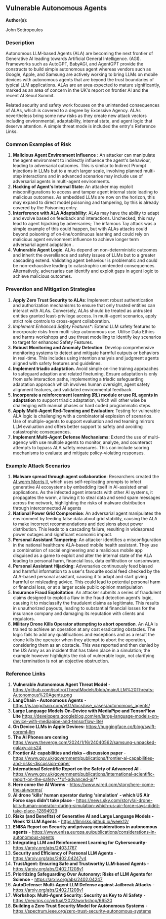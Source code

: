 ## Vulnerable Autonomous Agents

**Author(s):**

John Sotiropoulos

### Description

Autonomous LLM-based Agents (ALA) are becoming the next frontier of Generative AI leading towards Artificial General Intelligence. (AGI). Frameworks such as AutoGPT, BabyAGI,  and AgentGPT provide the constructs to build simple autonomous agent whereas vendors such as Google, Apple, and Samsung are actively working to bring LLMs on mobile devices with autonomous agents that are beyond the trust boundaries of typical LLM applications. ALAs are an area expected to mature significantly, marked as an area of concern in the UK's report on frontier AI and  the recent AI Seoul Summit.

Related security and safety  work focuses on the unintended consequences of ALAs, which is  covered to a degree by Excessive Agency. ALAs nevertheless bring some new risks as they create new attack vectors including environmental, adaptability, internal state, and agent logic that deserve attention.   A simple threat mode is included  the entry's Reference Links.    

### Common Examples of Risk

1.  **Malicious Agent Environment Influence** : An attacker can manipulate the agent environment to indirectly influence the agent's behaviour, leading to adversarial outcomes. This is similar to Indirect Prompt injections in LLMs but to a much larger scale, involving planned multi-step interactions and in  advanced scenarios  may include use of adversarial agents in multi-agent environments. 
2.  **Hacking of Agent's  Internal State**: An attacker may exploit misconifigurations to access and tamper agent internal state leading to malicious outcomes.   As  embedded LLMs are now on the horizon, this may expand to direct  model poisoning and tampering,  by this is already covered by the Poisoning entry. 
3.  **Interference with ALA Adaptability**: ALAs may have the ability to adapt and evolve based on feedback and interactions. Unchecked, this may lead to agent hijacking by adversaries; The infamous Tay attack  was a simple example of this could happen, but with ALAs attacks could beyond poisoning of on-line/continuous learning and could rely on malicious agent environment influence to achieve longer term adversarial agent adaptation .    
4.  **Vulnerable Agent Logic**.  ALAs depend on non-deterministic outcomes and inherit the overelliance and safety issues of LLMs but to a greater cascading extend. Validating agent behaviour is problematic and could be non-exhaustive leading to catastrophic unintended consequences.   Alternatively, adversaries can identify and exploit gaps in agent logic to achieve malicious outcomes.

### Prevention and Mitigation Strategies

1. **Apply Zero Trust Security to ALAs**:  Implement robust authentication and authorization mechanisms to ensure that only trusted entities can interact with ALAs.  Conversely, ALAs should be treated as untrusted entities granted least-privilege access. In multi-agent scenarios, apply strict role controls to cross-agent collaboration. 
2. *Implement Enhanced Safety Features**: Extend LLM safety features to incorporate risks from multi-step autonomous use. Utilise Data Ethics and harms workshops and use threat modelling to identify key scenarios to target for enhanced Safety Features.
3. **Robust Monitoring and Anomaly Detection**: Develop comprehensive monitoring systems to detect and mitigate harmful outputs or behaviors in real-time. This includes using intention analysis and judgment agents  aligned with safety features and guidelines.
4. **Implement triadic adaptation**.  Avoid simple on-line trainng approaches to safeguard adaption and  related finetuning. Ensure adaptation is only from safe interaction paths,  implementing a triadic safeguarding adaptation  approach which involves human oversight, agent safety alignment features, and validated environmental feedback.
5. **Incorporate a reinforcement learning (RL) module or use RL agents  in adaptation** to support triadic adaptation, which will other wise be challenging with manual phases or hard coded programmatic steps. 
6. **Apply  Multi-Agent Red-Teaming and Evaluation**: Testing for vulnerable ALA logic is challenging with a combinatorial explosion of scenarios.  Use of multiple-agents to support evaluation and red teaming mirrors LLM evaluation and offers better support to safety and avoiding catastrophic consequences.  
7. **Implement Multi-Agent Defense Mechanisms**: Extend the use of multi-agency with use multiple agents to monitor, analyze, and counteract attempts to bypass ALA safety measures. This can include scoring mechanisms to evaluate and mitigate policy-violating responses.

### Example Attack Scenarios

1. **Malware spread through agent collaboration**:  Researchers created the [AI worm Morris II](https://www.wired.com/story/here-come-the-ai-worms/), which uses self-replicating prompts to infect generative AI ecosystems by embedding itself in AI-assisted email applications. As the infected agent interacts with other AI systems, it propagates the worm, allowing it to steal data and send spam messages across the network, highlighting the risks of malware distribution through interconnected AI agents
2. **National Power Grid Compromise**: An adversarial agent manipulates the environment by feeding false data about grid stability, causing the ALA to make incorrect recommendations and decisions about power distribution.  This leads to a cascading failure, resulting in widespread power outages and significant economic impact.
3. **Personal Assistant Tampering**:  An attacker identifies a misconfiguration in the national healthcare ALA-based mobile health assistant. They use a combination of social engineering and a malicious  mobile app disguised as a game to exploit and alter the internal state of the ALA leading to personal harm, financial loss,  data exfiltration or ransomware.
4. **Personal Assistant Hijacking**: Adversaries continuously feed biased and harmful information to a user's favourite social feed checked by the ALA-based  personal assistant, causing it to adapt and start giving harmful or misleading advice. This could lead to potential personal harm or financial loss,  or at a larger scale public opinion manipulation
5. **Insurance Fraud Exploitation**: An attacker submits a series of fraudulent claims designed to exploit a flaw in the fraud detection agent’s logic, causing it to misclassify the fraudulent claims as legitimate. This results in unauthorized payouts, leading to substantial financial losses for the insurance company and damaging its reputation with clients and regulators.
6. **Military Drone Kills Operator attempting to abort operation**.  An ALA is trained to achieve an operation at any cost eradicating obstacles. The logic fails to add any qualifications and exceptions and as a result the drone kills the operator when they attempt to abort the operation, considering them as an obstacle. This was reported and then denied by the US Army as an incident that has taken place in a simulation;  the example  however highlights the risk of vulnerable logic, not clarifying that termination is not an objective obstruction.

### Reference Links

1. **Vulnerable Autonomous Agent Threat Model** -  https://github.com/jsotiro/ThreatModels/blob/main/LLM%20Threats-Autonomous%20Agents.png
2. **LangChain - Autonomous Agents** - https://js.langchain.com/v0.1/docs/use_cases/autonomous_agents/
3. **Large Language Models On-Device with MediaPipe and TensorFlow Lite**  https://developers.googleblog.com/en/large-language-models-on-device-with-mediapipe-and-tensorflow-lite/
4. **On Device LLMs in Apple Devices:** https://huggingface.co/blog/swift-coreml-llm
5. **The AI Phones are coming** https://www.theverge.com/2024/1/16/24040562/samsung-unpacked-galaxy-ai-s24
6. **Frontier AI: capabilities and risks – discussion paper**  - https://www.gov.uk/government/publications/frontier-ai-capabilities-and-risks-discussion-paper
7. **International Scientific Report on the Safety of Advanced AI**  - https://www.gov.uk/government/publications/international-scientific-report-on-the-safety-**of-advanced-ai**
8. **Here come the AI Worms** - https://www.wired.com/story/here-come-the-ai-worms/
9. **AI drone 'kills' human operator during 'simulation' - which US Air Force says didn't take place** - https://news.sky.com/story/ai-drone-kills-human-operator-during-simulation-which-us-air-force-says-didnt-take-place-12894929
10. **Risks (and Benefits) of Generative AI and Large Language Models  - Week 12 LLM Agents** -  https://llmrisks.github.io/week12/
11. **ENISA Report on Security and privacy considerations in autonomous agents** - https://www.enisa.europa.eu/publications/considerations-in-autonomous-agents
12. **Integrating LLM and Reinforcement Learning for Cybersecurity**-  https://arxiv.org/abs/2403.1767
13. **Security and Efficiency of Personal LLM Agents** - https://arxiv.org/abs/2402.04247v4
14. **TrustAgent: Ensuring Safe and Trustworthy LLM-based Agents**  - https://arxiv.org/abs/2402.11208v1
15. **Prioritizing Safeguarding Over Autonomy: Risks of LLM Agents for Science** - https://arxiv.org/abs/2402.04247
16. **AutoDefense: Multi-Agent LLM Defense against Jailbreak Attacks** -  https://arxiv.org/abs/2402.11208v1
17. **Workshop: Multi-Agent Security: Security as Key to AI Safety**  -  https://neurips.cc/virtual/2023/workshop/66520
18. **Building a Zero Trust Security Model for Autonomous Systems** - https://spectrum.ieee.org/zero-trust-security-autonomous-systems

